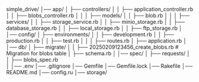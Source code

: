

simple_drive/
│── app/
│   ├── controllers/
│   │   ├── application_controller.rb
│   │   ├── blobs_controller.rb
│   │
│   ├── models/
│   │   ├── blob.rb
│   │
│   ├── services/
│   │   ├── storage_service.rb
│   │   ├── minio_storage.rb
│   │   ├── database_storage.rb
│   │   ├── local_storage.rb
│   │   ├── ftp_storage.rb
│
│── config/
│   ├── environments/
│   │   ├── development.rb
│   │   ├── production.rb
│   │   ├── test.rb
│   │
│   ├── routes.rb
│   ├── application.rb
│
│── db/
│   ├── migrate/
│   │   ├── 20250209123456_create_blobs.rb  # Migration for blobs table
│   ├── schema.rb
│
│── spec/
│   ├── requests/
│   │   ├── blobs_spec.rb  
│
│── .env 
│── .gitignore
│── Gemfile
│── Gemfile.lock
│── Rakefile
│── README.md
│── config.ru
│── storage/ 